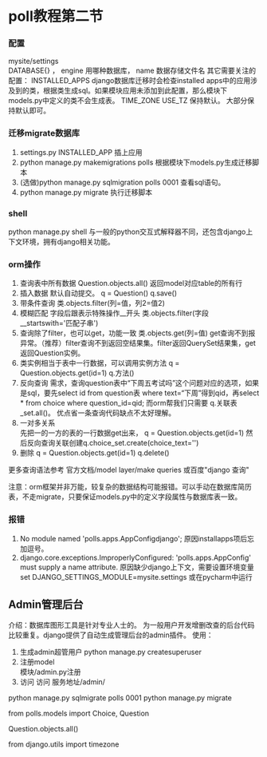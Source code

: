 poll教程第二节
===
### 配置
mysite/settings  
DATABASE{} ， engine 用哪种数据库， name 数据存储文件名
其它需要关注的配置：
INSTALLED_APPS  django数据库迁移时会检查installed apps中的应用涉及到的类，根据类生成sql。如果模块应用未添加到此配置，那么模块下models.py中定义的类不会生成表。
TIME_ZONE USE_TZ 保持默认。
大部分保持默认即可。

### 迁移migrate数据库
1. settings.py INSTALLED_APP 插上应用
2. python manage.py makemigrations polls   根据模块下models.py生成迁移脚本
3. (选做)python manage.py sqlmigration polls 0001   查看sql语句。
4. python manage.py migrate  执行迁移脚本

### shell
python manage.py shell   与一般的python交互式解释器不同，还包含django上下文环境，拥有django相关功能。

### orm操作
1. 查询表中所有数据
Question.objects.all()  返回model对应table的所有行
2. 插入数据   默认自动提交。
q = Question()
q.save()
3. 带条件查询
类.objects.filter(列=值，列2=值2)
4. 模糊匹配     字段后跟表示特殊操作__开头
类.objects.filter(字段__startswith='匹配子串')
5. 查询除了filter，也可以get，功能一致
类.objects.get(列=值)
get查询不到报异常。（推荐）filter查询不到返回空结果集。filter返回QuerySet结果集，get返回Question实例。
6. 类实例相当于表中一行数据，可以调用实例方法
q = Question.objects.get(id=1)
q.方法()
7. 反向查询
需求，查询question表中“下周五考试吗”这个问题对应的选项，如果是sql，要先select id from question表 where text=“下周”得到qid，再select * from choice where question_id=qid;
而orm帮我们只需要 q.关联表_set.all()。
优点省一条查询代码缺点不太好理解。
8. 一对多关系  
先把一的一方的表的一行数据get出来，
q = Question.objects.get(id=1)
然后反向查询关联创建q.choice_set.create(choice_text='')
9. 删除
q = Question.objects.get(id=1)
q.delete()

更多查询语法参考
官方文档/model layer/make queries
或百度"django 查询"


注意：orm框架并非万能，较复杂的数据结构可能报错。可以手动在数据库简历表，不走migrate，只要保证models.py中的定义字段属性与数据库表一致。


### 报错
1.  No module named 'polls.apps.AppConfigdjango'; 
原因installapps项后忘加逗号。
2. django.core.exceptions.ImproperlyConfigured: 'polls.apps.AppConfig' must supply a name attribute.
原因缺少django上下文，需要设置环境变量set DJANGO_SETTINGS_MODULE=mysite.settings    或在pycharm中运行

## Admin管理后台
介绍：数据库图形工具是针对专业人士的。
为一般用户开发增删改查的后台代码比较重复。django提供了自动生成管理后台的admin插件。
使用：
1. 生成admin超管用户 python manage.py createsuperuser
2. 注册model  
模块/admin.py注册
3. 访问
访问 服务地址/admin/


python manage.py sqlmigrate polls
 0001
python manage.py migrate

from polls.models import Choice, Question

Question.objects.all()

from django.utils import timezone